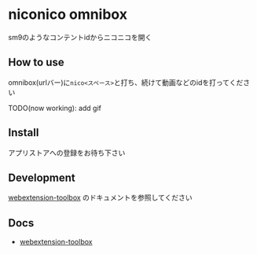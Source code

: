 # niconico omnibox

sm9のようなコンテントidからニコニコを開く

## How to use

omnibox(urlバー)に`nico<スペース>`と打ち、続けて動画などのidを打ってください

TODO(now working): add gif

## Install

アプリストアへの登録をお待ち下さい

## Development

[webextension-toolbox] のドキュメントを参照してください

## Docs

* [webextension-toolbox]

[webextension-toolbox]: https://github.com/HaNdTriX/webextension-toolbox
